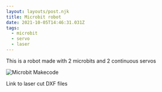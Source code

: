 ```yaml
---
layout: layouts/post.njk
title: Microbit robot
date: 2021-10-05T14:46:31.031Z
tags:
  - microbit
  - servo
  - laser
---
```

This is a robot made with 2 microbits and 2 continuous servos

![](/images/microbitradio.png "Microbit Makecode")

Link to laser cut DXF files